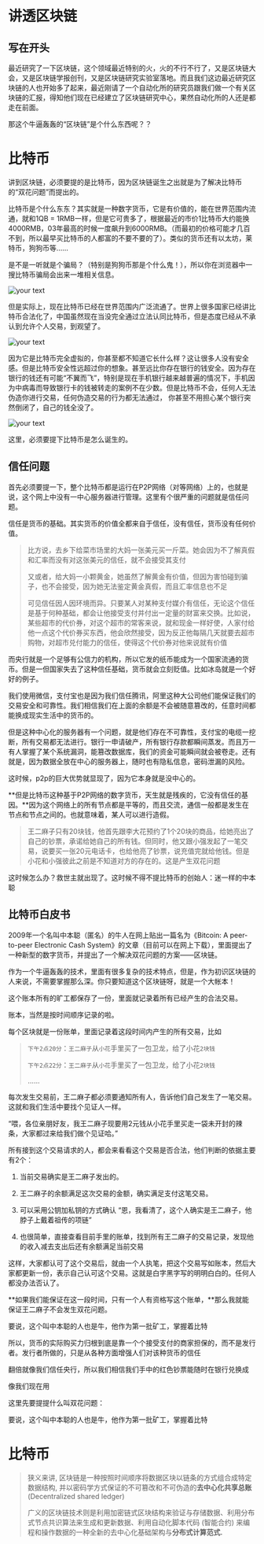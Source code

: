 # 讲透区块链

## 写在开头

最近研究了一下区块链，这个领域最近特别的火，火的不行不行了，又是区块链大会，又是区块链学报创刊，又是区块链研究实验室落地。而且我们这边最近研究区块链的人也开始多了起来，最近刚请了一个自动化所的研究员跟我们做一个有关区块链的汇报，得知他们现在已经建立了区块链研究中心，果然自动化所的人还是都走在前面。

那这个牛逼轰轰的“区块链”是个什么东西呢？？



# 比特币

讲到区块链，必须要提的是比特币，因为区块链诞生之出就是为了解决比特币的“双花问题”而提出的。

比特币是个什么东东？其实就是一种数字货币，它是有价值的，能在世界范围内流通，就和1QB = 1RMB一样，但是它可贵多了，根据最近的市价1比特币大约能换4000RMB，03年最高的时候一度飙升到6000RMB。（而最初的价格可能才几百不到，所以最早买比特币的人都富的不要不要的了）。类似的货币还有以太坊，莱特币，狗狗币等……

是不是一听就是个骗局？（特别是狗狗币那是个什么鬼！），所以你在浏览器中一搜比特币骗局会出来一堆相关信息。



![your text](http://o7bk1ffzo.bkt.clouddn.com/1474859201450)

但是实际上，现在比特币已经在世界范围内广泛流通了。世界上很多国家已经讲比特币合法化了，中国虽然现在当没完全通过立法认同比特币，但是态度已经从不承认到允许个人交易，到观望了。



![your text](http://o7bk1ffzo.bkt.clouddn.com/1474860037748)

因为它是比特币完全虚拟的，你甚至都不知道它长什么样？这让很多人没有安全感。但是比特币安全性远超过你的想象。甚至远比你存在银行的钱安全。因为存在银行的钱还有可能“不翼而飞”，特别是现在手机银行越来越普遍的情况下，手机因为中病毒而导致银行卡的钱被转走的案例不在少数。但是比特币不会，任何人无法伪造你进行交易，任何伪造交易的行为都无法通过， 你甚至不用担心某个银行突然倒闭了，自己的钱全没了。

![your text](http://o7bk1ffzo.bkt.clouddn.com/1474860665054)

这里，必须要提下比特币是怎么诞生的。



## 信任问题

首先必须要提一下，整个比特币都是运行在P2P网络（对等网络）上的，也就是说，这个网上中没有一中心服务器进行管理。这里有个很严重的问题就是信任问题。

信任是货币的基础。其实货币的价值全都来自于信任，没有信任，货币没有任何价值。

> 比方说，去乡下给菜市场里的大妈一张美元买一斤菜。她会因为不了解真假和汇率而没有对这张美元的信任，就不会接受其支付
>
> 又或者，给大妈一小颗黄金，她虽然了解黄金有价值，但因为害怕碰到骗子，也不会接受，因为她无法鉴定黄金真假，而且汇率信息也不足
>
> 可见信任因人因环境而异。只要某人对某种支付媒介有信任，无论这个信任是基于何种基础，都会让他接受支付并付出一定量的财富来交换。比如说，某些超市的代价券，对这个超市的常客来说，就和现金一样好使，人家付给他一点这个代价券买东西，他会欣然接受，因为反正他每隔几天就要去超市购物，对超市兑付能力的信任，使得这个代价券对他来说就有价值

而央行就是一个足够有公信力的机构，所以它发的纸币能成为一个国家流通的货币。但是一但国家失去了这种信任基础，货币就会立刻贬值。比如冰岛就是一个好好的例子。

我们使用微信，支付宝也是因为我们信任腾讯，阿里这种大公司他们能保证我们的交易安全和可靠性。我们相信我们在上面的余额是不会被随意篡改的，任意时间都能换成现实生活中的货币的。

但是这种中心化的服务器有一个问题，就是他们存在不可靠性，支付宝的电缆一挖断，所有交易都无法进行。银行一申请破产，所有银行存款都瞬间蒸发。而且万一有人掌握了某个系统漏洞，能篡改数据库，我们的资金可能瞬间就会被卷走。还有就是，因为数据全放在中心的服务器上，随时也有隐私信息，密码泄漏的风险。

这时候，p2p的巨大优势就显现了，因为它本身就是没中心的。

**但是比特币这种基于P2P网络的数字货币，天生就是残疾的，它没有信任的基因。**因为这个网络上的所有节点都是平等的，而且交流，通信一般都是发生在节点和节点之间的。也就意味着，某人可以进行造假。

> 王二麻子只有20块钱，他首先跟李大花预约了1个20块的商品，给她亮出了自己的钞票，承诺给她自己的所有钱。但同时，他又跟小强发起了一笔交易，说要买一张20元电话卡，也给他亮了钞票，说充值完就给他钱。但是小花和小强彼此之前是不知道对方的存在的。这是产生双花问题

这时候怎么办？救世主就出现了。这时候不得不提比特币的创始人：迷一样的中本聪

## 比特币白皮书

2009年一个名叫中本聪（匿名）的牛人在网上贴出一篇名为《Bitcoin: A peer-to-peer Electronic Cash System》的文章（目前可以在网上下载），里面提出了一种新型的数字货币，并提出了一个解决双花问题的方案——区块链。

作为一个牛逼轰轰的技术，里面有很多复杂的技术特点，但是，作为初识区块链的人来说，不需要掌握那么深。你只要知道这个区块链呀，就是一个大帐本！

这个账本所有的旷工都保存了一份，里面就记录着所有已经产生的合法交易。

账本，当然是按时间顺序记录的啦。

每个区块就是一份账单，里面记录着这段时间内产生的所有交易，比如

> `下午2点20分`：`王二麻子`从`小花`手里买了一包卫龙，给了小花`2块钱`
>
> ``下午2点22分``：`王二麻子`从`小花`手里买了一包卫龙，给了小花``2块钱``
>
> ……

每次发生交易前，王二麻子都必须要通知所有人，告诉他们自己发生了一笔交易。这就和我们生活中要找个见证人一样。

“喂，各位亲朋好友，我王二麻子现要用2元钱从小花手里买走一袋未开封的辣条，大家都过来给我们做个见证哈。”

所有接到这个交易请求的人，都会来看看这个交易是否合法，他们判断的依据主要有2个：

1. 当前交易确实是王二麻子发出的。
2. 王二麻子的余额满足这次交易的金额，确实满足支付这笔交易。 



1. 可以采用公钥加私钥的方式确认 “恩，我看清了，这个人确实是王二麻子，他脖子上戴着祖传的项链”
2. 也很简单，直接查看目前手里的账单，找到所有王二麻子的交易记录，发现他的收入减去支出后还有余额满足当前交易



这样，大家都认可了这个交易后，就由一个人执笔，把这个交易写如账本，然后大家都更新一份，表示自己认可这个交易。这就是白字黑字写的明明白白的。任何人都没办法否认了。



**如果我们能保证在这一段时间，只有一个人有资格写这个账单，**那么我就能保证王二麻子不会发生双花问题。







要说，这个叫中本聪的人也是牛，他作为第一批矿工，掌握着比特

所以，货币的实际购买力归根到底是靠一个个接受支付的商家担保的，而不是发行者。发行者所做的，只是从各种方面增强人们对该种货币的信任



翻倍就像我们信任央行，所以我们相信我们手中的红色钞票能随时在银行兑换成





像我们现在用



这里先要提提什么叫双花问题：









要说，这个叫中本聪的人也是牛，他作为第一批矿工，掌握着比特





# 比特币

> 狭义来讲, 区块链是一种按照时间顺序将数据区块以链条的方式组合成特定数据结构, 并以密码学方式保证的不可篡改和不可伪造的**去中心化共享总账** (Decentralized shared ledger)
>
> 广义的区块链技术则是利用加密链式区块结构来验证与存储数据、利用分布式节点共识算法来生成和更新数据、利用自动化脚本代码 (智能合约) 来编程和操作数据的一种全新的去中心化基础架构与**分布式计算范式.**
